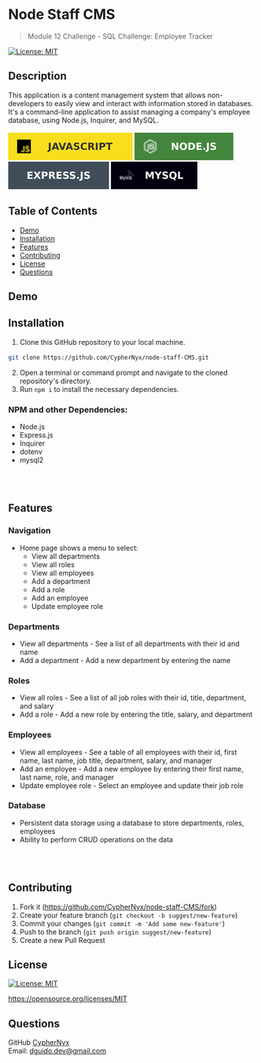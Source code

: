 # Node Staff CMS
> Module 12 Challenge - SQL Challenge: Employee Tracker
  
  [![License: MIT](https://img.shields.io/badge/License-MIT-yellow.svg)](https://opensource.org/licenses/MIT)

  ## Description
  This application is a content management system that allows non-developers to easily view and interact with information stored in databases. It's a command-line application to assist managing a company's employee database, using Node.js, Inquirer, and MySQL.
<br>
<br>
![JavaScript](./assets/js.svg)
![Node.js](./assets/node.svg)
![Express.js](./assets/express.svg)
![MySQL](./assets/mysqul.svg)
  
  ## Table of Contents
  * [Demo](#demo)
  * [Installation](#installation)
  * [Features](#features)
  * [Contributing](#contributing)
  * [License](#license)
  * [Questions](#questions)

  ## Demo
  
  ## Installation
  
1. Clone this GitHub repository to your local machine. <br> 
```sh
git clone https://github.com/CypherNyx/node-staff-CMS.git
```
2. Open a terminal or command prompt and navigate to the cloned repository's directory.
3. Run ```npm i``` to install the necessary dependencies.

### NPM and other Dependencies: 
 - Node.js
 - Express.js
 - Inquirer
 - dotenv
 - mysql2


<br>
<br>

## Features
### Navigation

- Home page shows a menu to select:
  - View all departments
  - View all roles
  - View all employees
  - Add a department
  - Add a role
  - Add an employee
  - Update employee role

### Departments

- View all departments - See a list of all departments with their id and name
- Add a department - Add a new department by entering the name
### Roles 

- View all roles - See a list of all job roles with their id, title, department, and salary
- Add a role - Add a new role by entering the title, salary, and department

### Employees

- View all employees - See a table of all employees with their id, first name, last name, job title, department, salary, and manager
- Add an employee - Add a new employee by entering their first name, last name, role, and manager
- Update employee role - Select an employee and update their job role

### Database

- Persistent data storage using a database to store departments, roles, employees
- Ability to perform CRUD operations on the data
  
<br>
<br>

## Contributing
  1. Fork it (<https://github.com/CypherNyx/node-staff-CMS/fork>)
2. Create your feature branch (`git checkout -b suggest/new-feature`)
3. Commit your changes (`git commit -m 'Add some new-feature'`)
4. Push to the branch (`git push origin suggest/new-feature`)
5. Create a new Pull Request

  ## License
  [![License: MIT](https://img.shields.io/badge/License-MIT-yellow.svg)](https://opensource.org/licenses/MIT)
  
  https://opensource.org/licenses/MIT 
    

  ## Questions
  GitHub [CypherNyx](https://github.com/CypherNyx)<br>
  Email: dguido.dev@gmail.com

